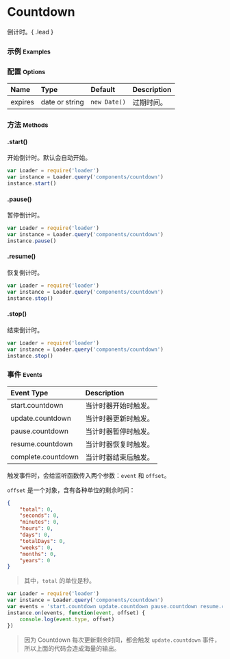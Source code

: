 # Countdown

倒计时。{ .lead }

### 示例 <small>Examples</small>

<div class="bs-example">
    <div class="content">
        <div bx-name="components/countdown"></div>
        <div bx-name="components/countdown" bx-options="{
            expires: '2015-1-1'
        }"></div>
        <div bx-name="components/countdown" data-expires="2015-1-1"></div>
        <div bx-name="components/countdown" data-expires="2015-2-1 1:1:1"></div>
    </div>
</div>

### 配置 <small>Options</small>

Name | Type | Default | Description
:--- | :--- | :------ | :----------
expires | date or string | `new Date()` | 过期时间。

### 方法 <small>Methods</small>

#### .start()

开始倒计时。默认会自动开始。

```js
var Loader = require('loader')
var instance = Loader.query('components/countdown')
instance.start()
```

#### .pause()

暂停倒计时。

```js
var Loader = require('loader')
var instance = Loader.query('components/countdown')
instance.pause()
```

#### .resume()

恢复倒计时。

```js
var Loader = require('loader')
var instance = Loader.query('components/countdown')
instance.stop()
```

#### .stop()

结束倒计时。

```js
var Loader = require('loader')
var instance = Loader.query('components/countdown')
instance.stop()
```

### 事件 <small>Events</small>

Event Type | Description
:--------- | :----------
start.countdown | 当计时器开始时触发。
update.countdown | 当计时器更新时触发。
pause.countdown | 当计时器暂停时触发。
resume.countdown | 当计时器恢复时触发。
complete.countdown | 当计时器结束后触发。

触发事件时，会给监听函数传入两个参数：`event` 和 `offset`。

`offset` 是一个对象，含有各种单位的剩余时间：

```json
{
    "total": 0,
    "seconds": 0,
    "minutes": 0,
    "hours": 0,
    "days": 0,
    "totalDays": 0,
    "weeks": 0,
    "months": 0,
    "years": 0
}
```

> 其中，`total` 的单位是秒。

```js
var Loader = require('loader')
var instance = Loader.query('components/countdown')
var events = 'start.countdown update.countdown pause.countdown resume.countdown complete.countdown'
instance.on(events, function(event, offset) {
    console.log(event.type, offset)
})
```

> 因为 Countdown 每次更新剩余时间，都会触发 `update.countdown` 事件，所以上面的代码会造成海量的输出。